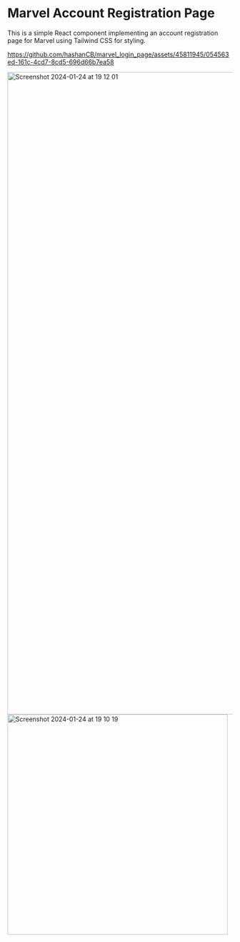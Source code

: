# Marvel Account Registration Page

This is a simple React component implementing an account registration page for Marvel using Tailwind CSS for styling.

https://github.com/hashanCB/marvel_login_page/assets/45811945/054563ed-161c-4cd7-8cd5-696d66b7ea58


<img width="1438" alt="Screenshot 2024-01-24 at 19 12 01" src="https://github.com/hashanCB/marvel_login_page/assets/45811945/464b963a-370e-4b10-8d4a-5a55bfa7460d">


<img width="493" alt="Screenshot 2024-01-24 at 19 10 19" src="https://github.com/hashanCB/marvel_login_page/assets/45811945/252d3277-fc37-49e4-8a47-ec8c102e1c40">




